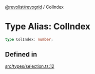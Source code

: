 [@revolist/revogrid](README.md) / ColIndex

# Type Alias: ColIndex

```ts
type ColIndex: number;
```

## Defined in

[src/types/selection.ts:12](https://github.com/revolist/revogrid/blob/a849a2bedd405f9be6994ce2465b998f17fd214c/src/types/selection.ts#L12)
